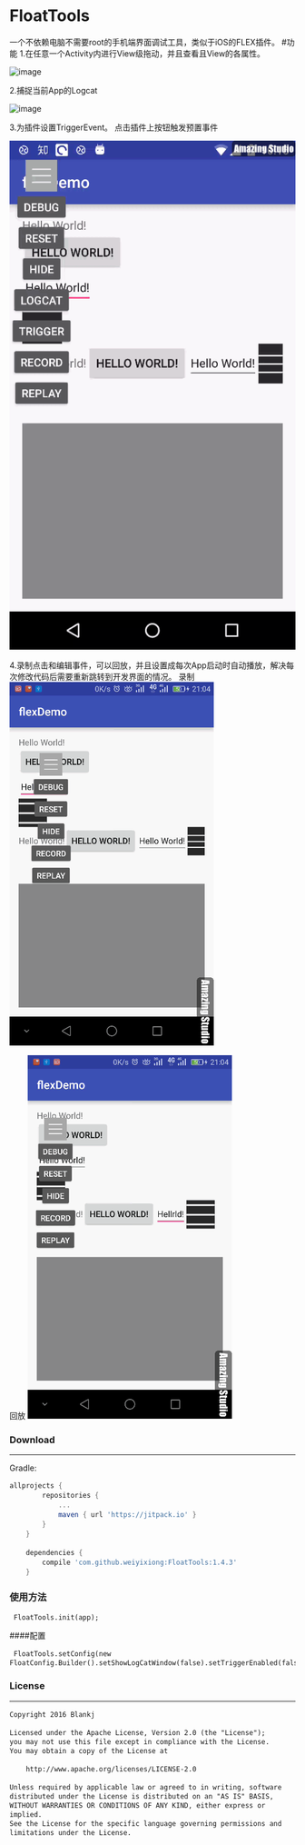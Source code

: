 # FloatTools
  一个不依赖电脑不需要root的手机端界面调试工具，类似于iOS的FLEX插件。
#功能
1.在任意一个Activity内进行View级拖动，并且查看且View的各属性。

![image](https://github.com/weiyixiong/FloatTools/blob/master/gif/view_debug.gif)

2.捕捉当前App的Logcat

![image](https://github.com/weiyixiong/FloatTools/blob/master/gif/logcat.gif)

3.为插件设置TriggerEvent。 点击插件上按钮触发预置事件

![image](https://github.com/weiyixiong/FloatTools/blob/master/gif/trigger_event.gif)


4.录制点击和编辑事件，可以回放，并且设置成每次App启动时自动播放，解决每次修改代码后需要重新跳转到开发界面的情况。
录制
![image](https://github.com/weiyixiong/FloatTools/blob/master/gif/record2.gif)

回放
![image](https://github.com/weiyixiong/FloatTools/blob/master/gif/replay2.gif)


### Download
***
Gradle:
``` groovy
allprojects {
		repositories {
			...
			maven { url 'https://jitpack.io' }
		}
	}

	dependencies {
	    compile 'com.github.weiyixiong:FloatTools:1.4.3'
	}
```

### 使用方法
```
 FloatTools.init(app);
```
####配置
```
 FloatTools.setConfig(new FloatConfig.Builder().setShowLogCatWindow(false).setTriggerEnabled(false).....create());
```
### License
***
```
Copyright 2016 Blankj

Licensed under the Apache License, Version 2.0 (the "License");
you may not use this file except in compliance with the License.
You may obtain a copy of the License at

	http://www.apache.org/licenses/LICENSE-2.0

Unless required by applicable law or agreed to in writing, software
distributed under the License is distributed on an "AS IS" BASIS,
WITHOUT WARRANTIES OR CONDITIONS OF ANY KIND, either express or implied.
See the License for the specific language governing permissions and
limitations under the License.